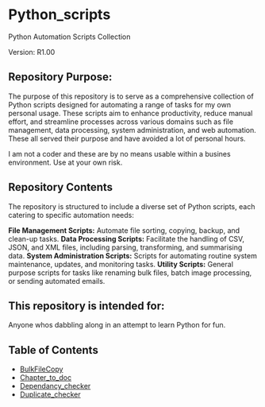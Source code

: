 # Python_scripts

Python Automation Scripts Collection

Version: R1.00

<h2>Repository Purpose:</h2>
The purpose of this repository is to serve as a comprehensive collection of Python scripts designed for automating a range of tasks for my own personal usage. These scripts aim to enhance productivity, reduce manual effort, and streamline processes across various domains such as file management, data processing, system administration, and web automation. These all served their purpose and have avoided a lot of personal hours.

I am not a coder and these are by no means usable within a busines environment. Use at your own risk.

<h2>Repository Contents</h2>
The repository is structured to include a diverse set of Python scripts, each catering to specific automation needs:

**File Management Scripts:** Automate file sorting, copying, backup, and clean-up tasks.
**Data Processing Scripts:** Facilitate the handling of CSV, JSON, and XML files, including parsing, transforming, and summarising data.
**System Administration Scripts:** Scripts for automating routine system maintenance, updates, and monitoring tasks.
**Utility Scripts:** General purpose scripts for tasks like renaming bulk files, batch image processing, or sending automated emails.

<h2>This repository is intended for:</h2>

Anyone whos dabbling along in an attempt to learn Python for fun.

 <h2>Table of Contents</h2>
        <ul>
            <li><a href="https://github.com/Wattysaid/Python_scripts/blob/main/Bulk_file_copy.py" target="_blank">BulkFileCopy</a></li>
            <li><a href="https://github.com/Wattysaid/Python_scripts/blob/main/Chapter_to_new_docx.py" target="_blank">Chapter_to_doc</a></li>
            <li><a href="https://github.com/Wattysaid/Python_scripts/blob/main/dependancy_checker.py" target="_blank">Dependancy_checker</a></li>
            <li><a href="https://github.com/Wattysaid/Python_scripts/blob/main/duplicated_checker.py" target="_blank">Duplicate_checker</a></li>
        </ul>

